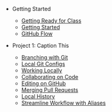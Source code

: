 * Getting Started
  * [Getting Ready for Class](mainpage.md)
  * [Getting Started](02_getting_started.md)
  * [GitHub Flow](03_github_flow.md)

* Project 1: Caption This
  * [Branching with Git](04_branching_with_git.md)
  * [Local Git Configs](05_local_git_configs.md)
  * [Working Locally](06_working_locally.md)
  * [Collaborating on Code](07_collaborating_on_code.md)
  * [Editing on GitHub](08_edit_on_github.md)
  * [Merging Pull Requests](09_merging_pull_requests.md)
  * [Local History](10_local_history.md)
  * [Streamline Workflow with Aliases](11_streamline_workflow_with_aliases.md)
